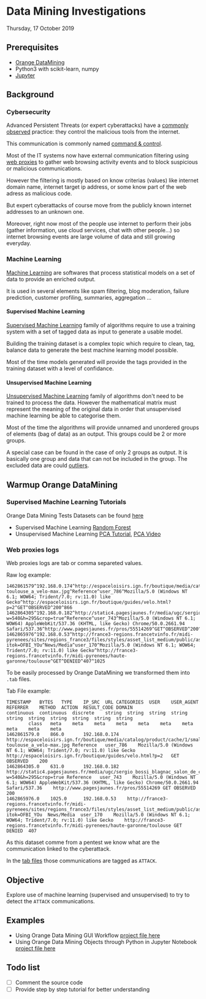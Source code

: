 # Data Mining Investigations

Thursday, 17 October 2019

## Prerequisites

 * [Orange DataMining](https://orange.biolab.si/)
 * Python3 with scikit-learn, numpy
 * [Jupyter](https://jupyter.org/)


## Background

### Cybersecurity

Advanced Persistent Threats (or expert cyberattacks) have a [commonly observed](https://www.lockheedmartin.com/en-us/capabilities/cyber/cyber-kill-chain.html) practice: they control the malicious tools from the internet. 

This communication is commonly named [command & control](https://attack.mitre.org/tactics/TA0011/).

Most of the IT systems now have external communication filtering using [web proxies](https://en.wikipedia.org/wiki/Proxy_server) to gather web browsing activity events and to block suspicious or malicious communications.

However the filtering is mostly based on know criterias (values) like internet domain name, internet target ip address, or some know part of the web adress as malicious code.

But expert cyberattacks of course move from the publicly known internet addresses to an unknown one.

Moreover, right now most of the people use internet to perform their jobs (gather information, use cloud services, chat with other people...) so internet browsing events are large volume of data and still growing everyday.

### Machine Learning

[Machine Learning](https://en.wikipedia.org/wiki/Machine_learning) are softwares that process statistical models on a set of data to provide an enriched output. 

It is used in several elements like spam filtering, blog moderation, failure prediction, customer profiling, summaries, aggregation ...

#### Supervised Machine Learning

[Supervised Machine Learning](https://en.wikipedia.org/wiki/Supervised_learning) family of algorithms require to use a training system with a set of tagged data as input to generate a usable model.

Building the training dataset is a complex topic which require to clean, tag, balance data to generate the best machine learning model possible.

Most of the time models generated will provide the tags provided in the training dataset with a level of confidance.

#### Unsupervised Machine Learning 

[Unsupervised Machine Learning](https://en.wikipedia.org/wiki/Unsupervised_learning) family of algorithms don't need to be trained to process the data. 
However the mathematical matrix must represent the meaning of the original data in order that unsupervised machine learning be able to categorise them.

Most of the time the algorithms will provide unnamed and unordered groups of elements (bag of data) as an output. This groups could be 2 or more groups. 

A special case can be found in the case of only 2 groups as output. It is basically one group and data that can not be included in the group. The excluded data are could [outliers](https://medium.com/@mehulved1503/outlier-detection-and-anomaly-detection-with-machine-learning-caa96b34b7f6).


## Warmup Orange DataMining

### Supervised Machine Learning Tutorials 

Orange Data Mining Tests Datasets can be found [here](https://github.com/biolab/orange3/tree/master/Orange/datasets)

 * Supervised Machine Learning [Random Forest](https://docs.biolab.si//3/visual-programming/widgets/model/randomforest.html)
 * Unsupervised Machine Learning [PCA Tutorial](https://docs.biolab.si//3/visual-programming/widgets/unsupervised/PCA.html), [PCA Video](https://www.youtube.com/watch?v=hSDinYYObd4)

### Web proxies logs 

Web proxies logs are tab or comma separeted values.

Raw log example:
```
1462861579^192.168.0.174^http://espaceloisirs.ign.fr/boutique/media/catalog/product/cache/1/small_image/150x/2f57e55fd62616534c2345bc83519ccc/g/v/gvtopo-toulouse_a_velo-max.jpg^Reference^user_786^Mozilla/5.0 (Windows NT 6.1; WOW64; Trident/7.0; rv:11.0) like Gecko^http://espaceloisirs.ign.fr/boutique/guides/velo.html?p=2^GET^OBSERVED^200^866
1462864305^192.168.0.182^http://static4.pagesjaunes.fr/media/ugc/sergio_bossi_blagnac_salon_de_coiffure_sergio_bossi_161110870?w=540&h=295&crop=true^Reference^user_743^Mozilla/5.0 (Windows NT 6.1; WOW64) AppleWebKit/537.36 (KHTML, like Gecko) Chrome/50.0.2661.94 Safari/537.36^http://www.pagesjaunes.fr/pros/55514269^GET^OBSERVED^200^631
1462865976^192.168.0.53^http://france3-regions.francetvinfo.fr/midi-pyrenees/sites/regions_france3/files/styles/asset_list_medium/public/assets/images/2016/05/09/sdk_rugby_toulouse_agen_16h15_-00_00_31_10.jpg?itok=OFBI_YOu^News/Media^user_170^Mozilla/5.0 (Windows NT 6.1; WOW64; Trident/7.0; rv:11.0) like Gecko^http://france3-regions.francetvinfo.fr/midi-pyrenees/haute-garonne/toulouse^GET^DENIED^407^1025
```

To be easily processed by Orange DataMining we transformed them into `.tab` files.

Tab File example:
```
TIMESTAMP	BYTES	TYPE	IP_SRC	URL	CATEGORIES	USER	USER_AGENT	REFERRER	METHOD	ACTION	RESULT_CODE	DOMAIN
continuous	continuous	discrete	string	string	string	string	string	string	string	string	string	string
		class	meta	meta	meta	meta	meta	meta	meta	meta	meta	meta
1462861579.0	866.0		192.168.0.174	http://espaceloisirs.ign.fr/boutique/media/catalog/product/cache/1/small_image/150x/2f57e55fd62616534c2345bc83519ccc/g/v/gvtopo-toulouse_a_velo-max.jpg	Reference	user_786	Mozilla/5.0 (Windows NT 6.1; WOW64; Trident/7.0; rv:11.0) like Gecko	http://espaceloisirs.ign.fr/boutique/guides/velo.html?p=2	GET	OBSERVED	200	
1462864305.0	631.0		192.168.0.182	http://static4.pagesjaunes.fr/media/ugc/sergio_bossi_blagnac_salon_de_coiffure_sergio_bossi_161110870?w=540&h=295&crop=true	Reference	user_743	Mozilla/5.0 (Windows NT 6.1; WOW64) AppleWebKit/537.36 (KHTML, like Gecko) Chrome/50.0.2661.94 Safari/537.36	http://www.pagesjaunes.fr/pros/55514269	GET	OBSERVED	200	
1462865976.0	1025.0		192.168.0.53	http://france3-regions.francetvinfo.fr/midi-pyrenees/sites/regions_france3/files/styles/asset_list_medium/public/assets/images/2016/05/09/sdk_rugby_toulouse_agen_16h15_-00_00_31_10.jpg?itok=OFBI_YOu	News/Media	user_170	Mozilla/5.0 (Windows NT 6.1; WOW64; Trident/7.0; rv:11.0) like Gecko	http://france3-regions.francetvinfo.fr/midi-pyrenees/haute-garonne/toulouse	GET	DENIED	407	
```

As this dataset comme from a pentest we know what are the communication linked to the cyberattack.

In the [tab files](data) those communications are tagged as `ATTACK`.

## Objective

Explore use of machine learning (supervised and unsupervised) to try to detect the `ATTACK` communications.


## Examples

 * Using Orange Data Mining GUI Workflow [project file here](src/detection_project.ows)
 * Using Orange Data Mining Objects through Python in Jupyter Notebook [project file here](detection_project.ipynb)

## Todo list

 - [ ] Comment the source code
 - [ ] Provide step by step tutorial for better understanding